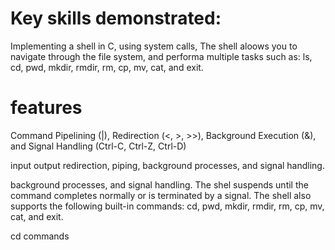 # Key skills demonstrated: 
Implementing a shell in C, using system calls, The shell aloows you to navigate through the file system, and performa multiple tasks such as: ls, cd, pwd, mkdir, rmdir, rm, cp, mv, cat, and exit.
# features
Command Pipelining (|), Redirection (<, >, >>), Background Execution (&), and Signal Handling (Ctrl-C, Ctrl-Z, Ctrl-D)

input output redirection, piping, background processes, and signal handling.

background processes, and signal handling. The shel suspends until the command completes normally or is terminated by a signal. The shell also supports the following built-in commands: cd, pwd, mkdir, rmdir, rm, cp, mv, cat, and exit.

cd commands


